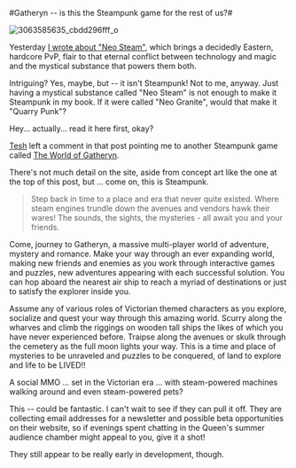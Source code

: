 #Gatheryn -- is this the Steampunk game for the rest of us?#

![3063585635_cbdd296fff_o](http://westkarana.com/wp-content/uploads/2009/02/3063585635_cbdd296fff_o.jpg "3063585635_cbdd296fff_o")

Yesterday [I wrote about "Neo Steam"](http://westkarana.com/index.php/2009/02/24/atlus-neo-steam-f2p-fantasy-steampunk-mmo/), which brings a decidedly Eastern, hardcore PvP, flair to that eternal conflict between technology and magic and the mystical substance that powers them both.

Intriguing? Yes, maybe, but -- it isn't Steampunk! Not to me, anyway. Just having a mystical substance called "Neo Steam" is not enough to make it Steampunk in my book. If it were called "Neo Granite", would that make it "Quarry Punk"?

Hey... actually... read it here first, okay?

[Tesh](http://tishtoshtesh.wordpress.com/) left a comment in that post pointing me to another Steampunk game called [The World of Gatheryn](http://www.mindfusegames.com/).

There's not much detail on the site, aside from concept art like the one at the top of this post, but ... come on, this is Steampunk.

> Step back in time to a place and era that never quite existed. Where steam engines trundle down the avenues and vendors hawk their wares! The sounds, the sights, the mysteries - all await you and your friends.

Come, journey to Gatheryn, a massive multi-player world of adventure, mystery and romance. Make your way through an ever expanding world, making new friends and enemies as you work through interactive games and puzzles, new adventures appearing with each successful solution. You can hop aboard the nearest air ship to reach a myriad of destinations or just to satisfy the explorer inside you.

Assume any of various roles of Victorian themed characters as you explore, socialize and quest your way through this amazing world. Scurry along the wharves and climb the riggings on wooden tall ships the likes of which you have never experienced before. Traipse along the avenues or skulk through the cemetery as the full moon lights your way. This is a time and place of mysteries to be unraveled and puzzles to be conquered, of land to explore and life to be LIVED!!



A social MMO ... set in the Victorian era ... with steam-powered machines walking around and even steam-powered pets?

This -- could be fantastic. I can't wait to see if they can pull it off. They are collecting email addresses for a newsletter and possible beta opportunities on their website, so if evenings spent chatting in the Queen's summer audience chamber might appeal to you, give it a shot!

They still appear to be really early in development, though.

